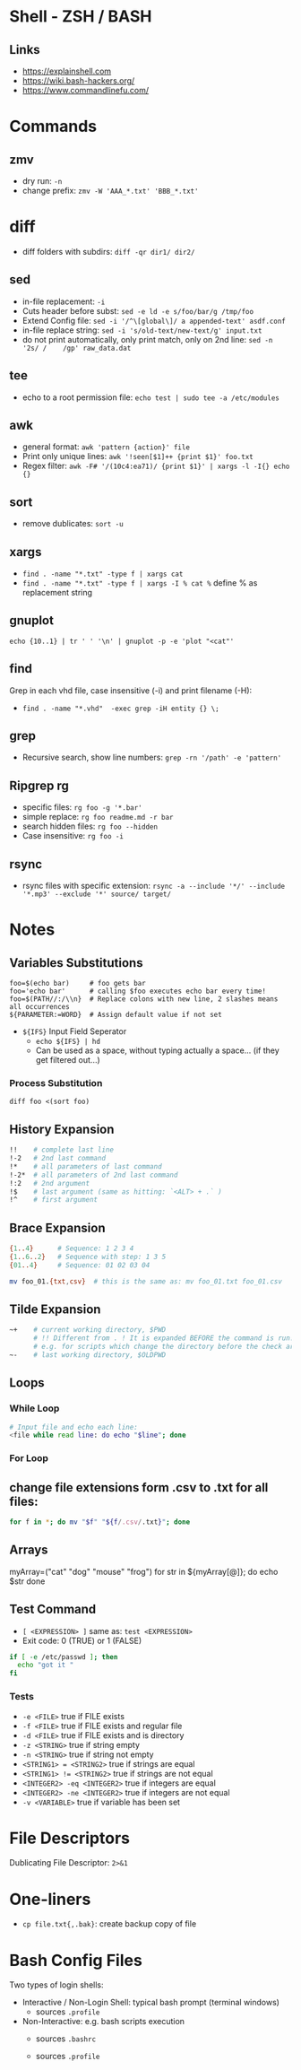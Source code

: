# Shell - ZSH / BASH

## Links

* https://explainshell.com
* https://wiki.bash-hackers.org/
* https://www.commandlinefu.com/

# Commands

## zmv

* dry run: `-n`
* change prefix: `zmv -W 'AAA_*.txt' 'BBB_*.txt'`

# diff

* diff folders with subdirs: `diff -qr dir1/ dir2/`

## sed

* in-file replacement: `-i`
* Cuts header before subst: `sed -e ld -e s/foo/bar/g /tmp/foo` 
* Extend Config file: `sed -i '/^\[global\]/ a appended-text' asdf.conf`
* in-file replace string: `sed -i 's/old-text/new-text/g' input.txt`
* do not print automatically, only print match, only on 2nd line: `sed -n '2s/ /    /gp' raw_data.dat`

## tee

* echo to a root permission file: `echo test | sudo tee -a /etc/modules`

## awk

* general format: `awk 'pattern {action}' file`
* Print only unique lines: `awk '!seen[$1]++ {print $1}' foo.txt `
* Regex filter: `awk -F# '/(10c4:ea71)/ {print $1}' | xargs -l -I{} echo {}`

## sort

* remove dublicates: `sort -u`

## xargs

* `find . -name "*.txt" -type f | xargs cat`
* `find . -name "*.txt" -type f | xargs -I % cat %`   define % as replacement string 

## gnuplot
```
echo {10..1} | tr ' ' '\n' | gnuplot -p -e 'plot "<cat"' 
```

## find

Grep in each vhd file, case insensitive (-i) and print filename (-H):
* `find . -name "*.vhd"  -exec grep -iH entity {} \;`

## grep

* Recursive search, show line numbers: `grep -rn '/path' -e 'pattern'`


## Ripgrep rg

* specific files: `rg foo -g '*.bar'`
* simple replace: `rg foo readme.md -r bar`
* search hidden files: `rg foo --hidden`
* Case insensitive: `rg foo -i`

## rsync

* rsync files with specific extension: `rsync -a --include '*/' --include '*.mp3' --exclude '*' source/ target/`

# Notes

## Variables Substitutions

```
foo=$(echo bar)     # foo gets bar
foo='echo bar'      # calling $foo executes echo bar every time!
foo=$(PATH//:/\\n}  # Replace colons with new line, 2 slashes means all occurrences
${PARAMETER:=WORD}  # Assign default value if not set
```

* `${IFS}` Input Field Seperator
  * `echo ${IFS} | hd` 
  * Can be used as a space, without typing actually a space... (if they get filtered out...)

### Process Substitution

```
diff foo <(sort foo)
```

## History Expansion

```bash
!!    # complete last line
!-2   # 2nd last command
!*    # all parameters of last command
!-2*  # all parameters of 2nd last command
!:2   # 2nd argument
!$    # last argument (same as hitting: `<ALT> + .` )
!^    # first argument
```

## Brace Expansion

```bash
{1..4}      # Sequence: 1 2 3 4
{1..6..2}   # Sequence with step: 1 3 5
{01..4}     # Sequence: 01 02 03 04

mv foo_01.{txt,csv}  # this is the same as: mv foo_01.txt foo_01.csv
```

## Tilde Expansion

```bash
~+    # current working directory, $PWD
      # !! Different from . ! It is expanded BEFORE the command is run! 
      # e.g. for scripts which change the directory before the check arguments
~-    # last working directory, $OLDPWD
```

## Loops

### While Loop

```bash
# Input file and echo each line:
<file while read line: do echo "$line"; done

```

### For Loop

## change file extensions form .csv to .txt for all files:
```bash
for f in *; do mv "$f" "${f/.csv/.txt}"; done
```

## Arrays

myArray=("cat" "dog" "mouse" "frog")
for str in ${myArray[@]}; do
  echo $str
done

## Test Command

* `[ <EXPRESSION> ]` same as:  `test <EXPRESSION>`
* Exit code: 0 (TRUE) or 1 (FALSE)

```bash
if [ -e /etc/passwd ]; then
  echo "got it "
fi
```

### Tests

* `-e <FILE>` true if FILE exists
* `-f <FILE>` true if FILE exists and regular file
* `-d <FILE>` true if FILE exists and is directory 
* `-z <STRING>` true if string empty
* `-n <STRING>` true if string not empty
* `<STRING1> = <STRING2>` true if strings are equal
* `<STRING1> != <STRING2>` true if strings are not equal
* `<INTEGER2> -eq <INTEGER2>` true if integers are equal
* `<INTEGER2> -ne <INTEGER2>` true if integers are not equal
* `-v <VARIABLE>` true if variable has been set

# File Descriptors

Dublicating File Descriptor: `2>&1`

# One-liners

* `cp file.txt{,.bak}`: create backup copy of file 

# Bash Config Files

Two types of login shells:
* Interactive / Non-Login Shell: typical bash prompt (terminal windows)
  * sources `.profile` 
* Non-Interactive: e.g. bash scripts execution
  * sources `.bashrc`

  * sources `.profile` 
